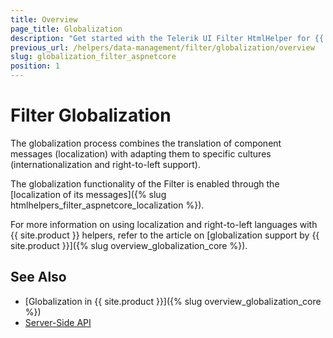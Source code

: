 ```yaml
---
title: Overview
page_title: Globalization
description: "Get started with the Telerik UI Filter HtmlHelper for {{ site.framework }} and learn about the globalization options it supports."
previous_url: /helpers/data-management/filter/globalization/overview
slug: globalization_filter_aspnetcore
position: 1
---
```


# Filter Globalization

The globalization process combines the translation of component messages (localization) with adapting them to specific cultures (internationalization and right-to-left support).

The globalization functionality of the Filter is enabled through the [localization of its messages]({% slug htmlhelpers_filter_aspnetcore_localization %}).

For more information on using localization and right-to-left languages with {{ site.product }} helpers, refer to the article on [globalization support by {{ site.product }}]({% slug overview_globalization_core %}).

## See Also

* [Globalization in {{ site.product }}]({% slug overview_globalization_core %})
* [Server-Side API](/api/filter)
